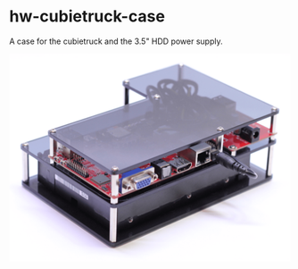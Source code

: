 # hw-cubietruck-case

A case for the cubietruck and the 3.5" HDD power supply.

![Case](docu/case.png "Case")